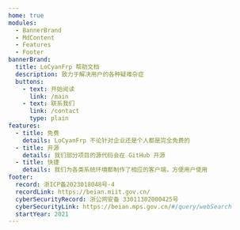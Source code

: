 ```yaml
---
home: true
modules:
  - BannerBrand
  - MdContent
  - Features
  - Footer
bannerBrand:
  title: LoCyanFrp 帮助文档
  description: 致力于解决用户的各种疑难杂症
  buttons:
    - text: 开始阅读
      link: /main
    - text: 联系我们
      link: /contact
      type: plain
features:
  - title: 免费
    details: LoCyanFrp 不论针对企业还是个人都是完全免费的
  - title: 开源
    details: 我们部分项目的源代码会在 GitHub 开源
  - title: 快捷
    details: 我们为各类系统环境都制作了相应的客户端，方便用户使用
footer:
  record: 浙ICP备2023018048号-4
  recordLink: https://beian.miit.gov.cn/
  cyberSecurityRecord: 浙公网安备 33011302000425号
  cyberSecurityLink: https://beian.mps.gov.cn/#/query/webSearch
  startYear: 2021
---
```

